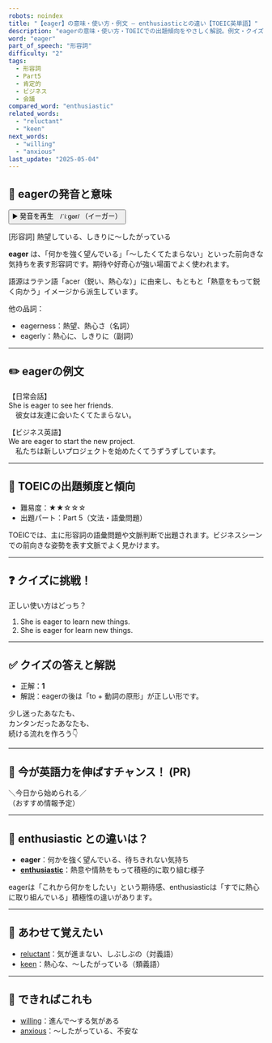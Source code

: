 ```yaml
---
robots: noindex
title: "【eager】の意味・使い方・例文 ― enthusiasticとの違い【TOEIC英単語】"
description: "eagerの意味・使い方・TOEICでの出題傾向をやさしく解説。例文・クイズ付きでenthusiasticとの違いもわかりやすく学べます。"
word: "eager"
part_of_speech: "形容詞"
difficulty: "2"
tags:
  - 形容詞
  - Part5
  - 肯定的
  - ビジネス
  - 会議
compared_word: "enthusiastic"
related_words:
  - "reluctant"
  - "keen"
next_words:
  - "willing"
  - "anxious"
last_update: "2025-05-04"
---
```


## 🔰 eagerの発音と意味

<button class="play-audio" onclick="playTTS('eager')">
  <span class="play-audio-main">
    ▶️ 発音を再生　/ˈiːɡər/
  </span>
  <span class="play-audio-sub">
    （イーガー）
  </span>
</button>

[形容詞] 熱望している、しきりに～したがっている

**eager** は、「何かを強く望んでいる」「～したくてたまらない」といった前向きな気持ちを表す形容詞です。期待や好奇心が強い場面でよく使われます。

語源はラテン語「acer（鋭い、熱心な）」に由来し、もともと「熱意をもって鋭く向かう」イメージから派生しています。

他の品詞：  
- eagerness：熱望、熱心さ（名詞）
- eagerly：熱心に、しきりに（副詞）

---

## ✏️ eagerの例文

【日常会話】  
She is eager to see her friends.  
　彼女は友達に会いたくてたまらない。

【ビジネス英語】  
We are eager to start the new project.  
　私たちは新しいプロジェクトを始めたくてうずうずしています。

---

## 🎯 TOEICの出題頻度と傾向

- 難易度：★★☆☆☆
- 出題パート：Part 5（文法・語彙問題）

TOEICでは、主に形容詞の語彙問題や文脈判断で出題されます。ビジネスシーンでの前向きな姿勢を表す文脈でよく見かけます。

---

## ❓ クイズに挑戦！

正しい使い方はどっち？

1. She is eager to learn new things.  
2. She is eager for learn new things.

---

## ✅ クイズの答えと解説

- 正解：**1**
- 解説：eagerの後は「to + 動詞の原形」が正しい形です。

少し迷ったあなたも、  
カンタンだったあなたも、  
続ける流れを作ろう👇️

---

## 🚀 今が英語力を伸ばすチャンス！ (PR)

<div class="info-center">
＼今日から始められる／<br>  
（おすすめ情報予定）
</div>

---

## 🤔  enthusiastic との違いは？

- **eager**：何かを強く望んでいる、待ちきれない気持ち
- **[enthusiastic](/word/enthusiastic)**：熱意や情熱をもって積極的に取り組む様子

eagerは「これから何かをしたい」という期待感、enthusiasticは「すでに熱心に取り組んでいる」積極性の違いがあります。

---

## 🧩 あわせて覚えたい

- [reluctant](/word/reluctant)：気が進まない、しぶしぶの（対義語）
- [keen](/word/keen)：熱心な、～したがっている（類義語）

---

## 📖 できればこれも

- [willing](/word/willing)：進んで～する気がある
- [anxious](/word/anxious)：～したがっている、不安な


<!-- cvid: aid26_bid10 -->

